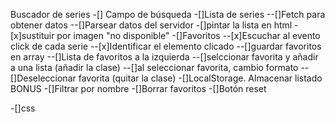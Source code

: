 Buscador de series
-[] Campo de búsqueda
-[]Lista de series
--[]Fetch para obtener datos
--[]Parsear datos del servidor
-[]pintar la lista en html -[x]sustituir por imagen "no disponible"
-[]Favoritos
--[x]Escuchar al evento click de cada serie
--[x]Identificar el elemento clicado
--[]guardar favoritos en array
--[]Lista de favoritos a la izquierda
--[]selccionar favorita y añadir a una lista (añadir la clase)
--[]al seleccionar favorita, cambio formato
--[]Deseleccionar favorita (quitar la clase)
-[]LocalStorage. Almacenar listado
BONUS
-[]Filtrar por nombre
-[]Borrar favoritos
-[]Botón reset

-[]css
